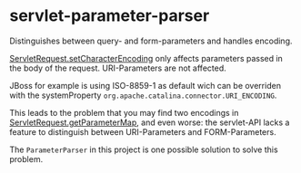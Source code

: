 servlet-parameter-parser
========================

Distinguishes between query- and form-parameters and handles encoding.

<a href="http://docs.oracle.com/javaee/7/api/javax/servlet/ServletRequest.html#setCharacterEncoding(java.lang.String)">ServletRequest.setCharacterEncoding</a> only affects parameters passed in the body of the request. URI-Parameters are not affected. 

JBoss for example is using ISO-8859-1 as default wich can be overriden with the systemProperty ```org.apache.catalina.connector.URI_ENCODING```.

This leads to the problem that you may find two encodings in <a href="http://docs.oracle.com/javaee/7/api/javax/servlet/ServletRequest.html#getParameterMap()">ServletRequest.getParameterMap</a>, and even worse: the servlet-API lacks a feature to distinguish between URI-Parameters and FORM-Parameters.

The ```ParameterParser``` in this project is one possible solution to solve this problem. 
